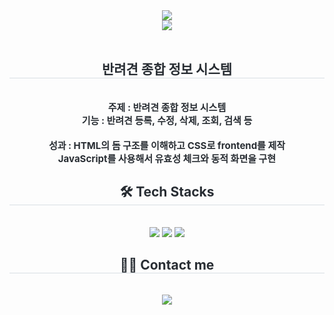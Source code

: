 <div align= "center">
    <img src="https://capsule-render.vercel.app/api?type=waving&color=auto&height=180&text=Dog%20Website%20Project&animation=fadeIn&fontColor=000000&fontSize=70" />
</div>
<div align= "center"> 
<img src="image/개.png"><br><br>
<div align= "center"> 
    <h2 style="border-bottom: 1px solid #d8dee4; color: #282d33;"> 반려견 종합 정보 시스템 </h2><br>      
    <div style="font-weight: 700; font-size: 15px; text-align: center; color: #282d33;"> 주제 : 반려견 종합 정보 시스템<br>
      기능 : 반려견 등록, 수정, 삭제, 조회, 검색 등<br><br>
      성과 : HTML의 돔 구조를 이해하고 CSS로 frontend를 제작<br>
        JavaScript를 사용해서 유효성 체크와 동적 화면을 구현 </div> 
    </div>
 <div align= "center">
    <h2 style="border-bottom: 1px solid #d8dee4; color: #282d33;"> 🛠️ Tech Stacks </h2> <br> 
    <div style="margin: 0 auto; text-align: center;" align= "center"> <img src="https://img.shields.io/badge/HTML5-E34F26?style=plastic&logo=HTML5&logoColor=white">
          <img src="https://img.shields.io/badge/CSS3-1572B6?style=plastic&logo=CSS3&logoColor=white">
          <img src="https://img.shields.io/badge/Javascript-F7DF1E?style=plastic&logo=Javascript&logoColor=white">
      </div>
 </div>
 <div align= "center">
    <h2 style="border-bottom: 1px solid #d8dee4; color: #282d33;"> 🧑‍💻 Contact me </h2> <br> 
    <div align= "center"> <a href=a8b223@naver.com> <img src="https://img.shields.io/badge/Naver-03C75A?style=plastic&logo=Naver&logoColor=white&link=a8b223@naver.com"> </a>
          </div>  <br> 
</div>
    
